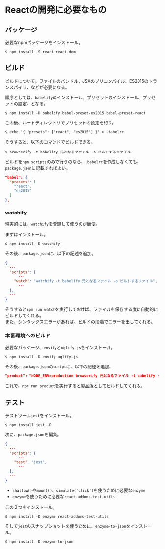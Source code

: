 # Reactの開発に必要なもの


## パッケージ

必要なnpmパッケージをインストール。

```
$ npm install -S react react-dom
```


## ビルド

ビルドについて。ファイルのバンドル、JSXのプリコンパイル、ES2015のトランスパイラ、などが必要になる。

順序としては、```babelify```のインストール、プリセットのインストール、プリセットの設定、となる。

```
$ npm install -D babelify babel-preset-es2015 babel-preset-react
```

この後、ルートディレクトリでプリセットの設定を行う。

```
$ echo '{ "presets": ["react", "es2015"] }' > .babelrc
```

そうすると、以下のコマンドでビルドできる。

```
$ browserify -t babelify 元となるファイル -o ビルドするファイル
```

ビルドを```npm scripts```のみで行うのなら、```.babelrc```を作成しなくても、```package.json```に記載すればよい。

```json
"babel": {
  "presets": [
  	"react",
    "es2015"
  ]
},
```


### watchify

現実的には、```watchify```を登録して使うのが簡便。

まずはインストール。
```
$ npm install -D watchify
```

その後、```package.json```に、以下の記述を追加。

```json
{
  ･･･
  "scripts": {
	  ･･･
    "watch": "watchify -t babelify 元となるファイル -o ビルドするファイル",
	  ･･･
  },
  ･･･
}
```

そうすると```npm run watch```を実行しておけば、ファイルを保存する度に自動的にビルドしてくれる。  
また、シンタックスエラーがあれば、ビルドの段階でエラーを出してくれる。


### 本番環境へのビルド

必要なパッケージ、```envify```と```uglify-js```をインストール。

```
$ npm install -D envify uglify-js
```

その後、```package.json```の```script```に、以下の記述を追加。

```json
"product": "NODE_ENV=production browserify 元となるファイル -t babelify -t envify | uglifyjs -c warnings=false > ビルドするファイル",
```

これで、```npm run product```を実行すると製品版としてビルドしてくれる。


## テスト

テストツール```jest```をインストール。

```
$ npm install jest -D
```

次に、```package.json```を編集。
```json
{
  ･･･
  "scripts": {
	  ･･･
    "test": "jest",
	  ･･･
  },
  ･･･
}
```

- ```shallow()```や```mount()```、```simulate('click')```を使うために必要な```enzyme```
- ```enzyme```を使うために必要な```react-addons-test-utils```

この２つをインストール。

```
$ npm install -D enzyme react-addons-test-utils
```

そして```jest```のスナップショットを使うために、```enzyme-to-json```をインストール。

```
$ npm install -D enzyme-to-json
```